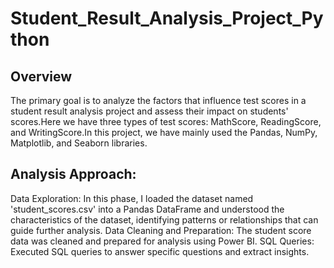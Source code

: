 # Student_Result_Analysis_Project_Python

## Overview
The primary goal is to analyze the factors that influence test scores in a student result analysis project and assess their impact on students' scores.Here we have three types of test scores: MathScore, ReadingScore, and WritingScore.In this project, we have mainly used the Pandas, NumPy, Matplotlib, and Seaborn libraries.

## Analysis Approach:
Data Exploration: In this phase, I loaded the dataset named 'student_scores.csv' into a Pandas DataFrame and understood the characteristics of the dataset, identifying patterns or relationships that can guide further analysis.
Data Cleaning and Preparation: The student score data was cleaned and prepared for analysis using Power BI.
SQL Queries: Executed SQL queries to answer specific questions and extract insights.








